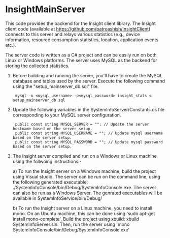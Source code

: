 InsightMainServer
=================

This code provides the backend for the Insight client library. The Insight client code (available at https://github.com/patroashish/InsightClient) connects to this server and relays various statistics (e.g., device information, resource consumption statistics, location, application events etc.).

The server code is written as a C# project and can be easily run on both Linux or Windows platforms. The server uses MySQL as the backend for storing the collected statistics.

1. Before building and running the server, you'll have to create the MySQL database and tables used by the server. Execute the following command using the "setup_mainserver_db.sql" file.

        mysql -u <mysql_username> -p<mysql_password> insight_stats < setup_mainserver_db.sql

2. Update the following variables in the SystemInfoServer/Constants.cs file corresponding to your MySQL server configuration.

        public const string MYSQL_SERVER = ""; // Update the server hostname based on the server setup.
        public const string MYSQL_USERNAME = ""; // Update mysql username based on the server setup.
        public const string MYSQL_PASSWORD = ""; // Update mysql password based on the server setup.

3. The Insight server compiled and run on a Windows or Linux machine using the follwoing instructions:-

    a) To run the Insight server on a Windows machine, build the project using Visual studio. The server can be run on the command line, using the following generated executable: ./SystemInfoConsole/bin/Debug/SystemInfoConsole.exe. The server can also be run as a Windows Server. The genrated executables will be available in SystemInfoService/bin/Debug/

    b) To run the Insight server on a Linux machine, you need to install mono. On an Ubuntu machine, this can be done using 'sudo apt-get install mono-complete'. Build the project using xbuild: xbuild SystemInfoServer.sln. Then, run the server using 'mono SystemInfoConsole/bin/Debug/SystemInfoConsole.exe'

